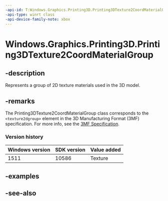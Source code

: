 ```yaml
---
-api-id: T:Windows.Graphics.Printing3D.Printing3DTexture2CoordMaterialGroup
-api-type: winrt class
-api-device-family-note: xbox
---
```


<!-- Class syntax.
public class Printing3DTexture2CoordMaterialGroup : Windows.Graphics.Printing3D.IPrinting3DTexture2CoordMaterialGroup, Windows.Graphics.Printing3D.IPrinting3DTexture2CoordMaterialGroup2
-->

# Windows.Graphics.Printing3D.Printing3DTexture2CoordMaterialGroup

## -description
Represents a group of 2D texture materials used in the 3D model.

## -remarks
The Printing3DTexture2CoordMaterialGroup class corresponds to the `<texture2dgroup>` element in the 3D Manufacturing Format (3MF) specification. For more info, see the [3MF Specification](http://3mf.io/what-is-3mf/3mf-specification/).

### Version history

| Windows version | SDK version | Value added |
| -- | -- | -- |
| 1511 | 10586 | Texture |

## -examples

## -see-also
